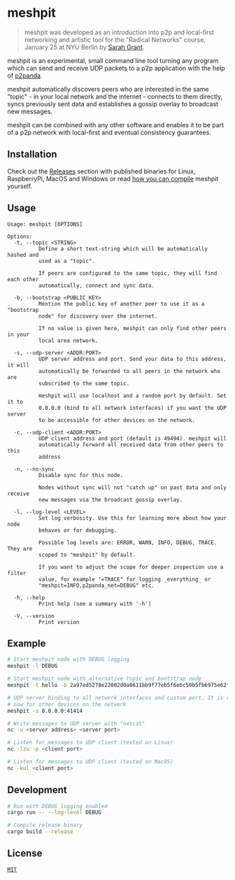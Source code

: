 # meshpit

> meshpit was developed as an introduction into p2p and local-first networking and artistic tool for the "Radical Networks" course, January 25 at NYU Berlin by [Sarah Grant](https://github.com/chootka).

meshpit is an experimental, small command line tool turning any program which can send and receive UDP packets to a p2p application with the help of [p2panda](https://p2panda.org).

meshpit automatically discovers peers who are interested in the same "topic" - in your local network and the internet - connects to them directly, syncs previously sent data and establishes a gossip overlay to broadcast new messages.

meshpit can be combined with any other software and enables it to be part of a p2p network with local-first and eventual consistency guarantees.

## Installation

Check out the [Releases](https://github.com/adzialocha/meshpit/releases/) section with published binaries for Linux, RaspberryPi, MacOS and Windows or read [how you can compile](#development) meshpit yourself.

## Usage

```
Usage: meshpit [OPTIONS]

Options:
  -t, --topic <STRING>
          Define a short text-string which will be automatically hashed and
          used as a "topic".

          If peers are configured to the same topic, they will find each other
          automatically, connect and sync data.

  -b, --bootstrap <PUBLIC_KEY>
          Mention the public key of another peer to use it as a "bootstrap
          node" for discovery over the internet.

          If no value is given here, meshpit can only find other peers in your
          local area network.

  -s, --udp-server <ADDR:PORT>
          UDP server address and port. Send your data to this address, it will
          automatically be forwarded to all peers in the network who are
          subscribed to the same topic.

          meshpit will use localhost and a random port by default. Set it to
          0.0.0.0 (bind to all network interfaces) if you want the UDP server
          to be accessible for other devices on the network.

  -c, --udp-client <ADDR:PORT>
          UDP client address and port (default is 49494). meshpit will
          automatically forward all received data from other peers to this
          address

  -n, --no-sync
          Disable sync for this node.

          Nodes without sync will not "catch up" on past data and only receive
          new messages via the broadcast gossip overlay.

  -l, --log-level <LEVEL>
          Set log verbosity. Use this for learning more about how your node
          behaves or for debugging.

          Possible log levels are: ERROR, WARN, INFO, DEBUG, TRACE. They are
          scoped to "meshpit" by default.

          If you want to adjust the scope for deeper inspection use a filter
          value, for example "=TRACE" for logging _everything_ or
          "meshpit=INFO,p2panda_net=DEBUG" etc.

  -h, --help
          Print help (see a summary with '-h')

  -V, --version
          Print version
```

## Example

```bash
# Start meshpit node with DEBUG logging
meshpit -l DEBUG

# Start meshpit node with alternative topic and bootstrap node
meshpit -t hello -b 2a97ed5278e22002d0a0611bb9f77eb5f6ebc50b5fb6975e62f06bcf602d6037

# UDP server binding to all network interfaces and custom port. It is reachable
# now for other devices on the network
meshpit -s 0.0.0.0:41414

# Write messages to UDP server with "netcat"
nc -u <server address> <server port>

# Listen for messages to UDP client (tested on Linux)
nc -lzu -p <client port>

# Listen for messages to UDP client (tested on MacOS)
nc -kul <client port>
```

## Development

```bash
# Run with DEBUG logging enabled
cargo run -- --log-level DEBUG

# Compile release binary
cargo build --release
```

## License

[`MIT`](LICENSE)

